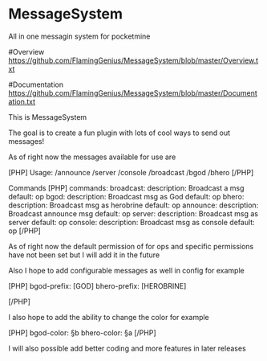# MessageSystem
All in one messagin system for pocketmine



#Overview
https://github.com/FlamingGenius/MessageSystem/blob/master/Overview.txt


#Documentation
https://github.com/FlamingGenius/MessageSystem/blob/master/Documentation.txt

This is MessageSystem

The goal is to create a fun plugin with lots of cool ways to send out messages!

As of right now the messages available for use are

[PHP]
Usage:
/announce <msg>
/server <msg>
/console <msg>
/broadcast <msg>
/bgod <msg>
/bhero <msg>
[/PHP]

Commands
[PHP]
commands:
 broadcast:
  description: Broadcast a msg
  default: op
 bgod:
  description: Broadcast msg as God
  default: op
 bhero:
  description: Broadcast msg as herobrine
  default: op
 announce:
  description: Broadcast announce msg
  default: op
 server: 
  description: Broadcast msg as server
  default: op
 console:
  description: Broadcast msg as console
  default: op
[/PHP]

As of right now the default permission of for ops and specific permissions have not been set but I will add it in the future

Also I hope to add configurable messages as well in config for example

[PHP]
bgod-prefix: [GOD]
bhero-prefix: [HEROBRINE]

[/PHP]

I also hope to add the ability to change the color for example

[PHP]
bgod-color: §b
bhero-color: §a
[/PHP]

I will also possible add better coding and more features in later releases

